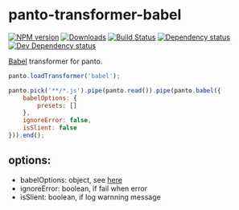 # panto-transformer-babel
[![NPM version][npm-image]][npm-url] [![Downloads][downloads-image]][npm-url] [![Build Status][travis-image]][travis-url] [![Dependency status][david-dm-image]][david-dm-url] [![Dev Dependency status][david-dm-dev-image]][david-dm-dev-url]

[Babel](http://babeljs.io) transformer for panto.

```js
panto.loadTransformer('babel');

panto.pick('**/*.js').pipe(panto.read()).pipe(panto.babel({
    babelOptions: {
        presets: []
    },
    ignoreError: false,
    isSlient: false
})).end();
```

## options:
 - babelOptions: object, see [here](http://babeljs.io/docs/usage/options/)
 - ignoreError: boolean, if fail when error
 - isSlient: boolean, if log warnning message

[npm-url]: https://npmjs.org/package/panto-transformer-babel
[downloads-image]: http://img.shields.io/npm/dm/panto-transformer-babel.svg
[npm-image]: http://img.shields.io/npm/v/panto-transformer-babel.svg
[travis-url]: https://travis-ci.org/pantojs/panto-transformer-babel
[travis-image]: http://img.shields.io/travis/pantojs/panto-transformer-babel.svg
[david-dm-url]:https://david-dm.org/pantojs/panto-transformer-babel
[david-dm-image]:https://david-dm.org/pantojs/panto-transformer-babel.svg
[david-dm-dev-url]:https://david-dm.org/pantojs/panto-transformer-babel#info=devDependencies
[david-dm-dev-image]:https://david-dm.org/pantojs/panto-transformer-babel/dev-status.svg
